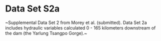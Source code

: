 # Data Set S2a
~Supplemental Data Set 2 from Morey et al. (submitted). Data Set 2a includes hydraulic variables calculated 0 - 165 kilometers downstream of the dam (the Yarlung Tsangpo Gorge).~
